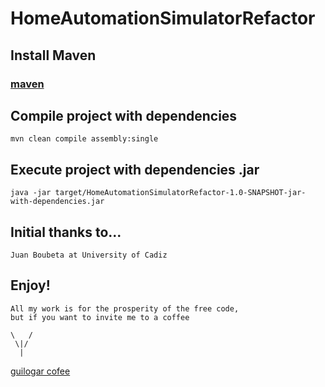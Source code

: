 # HomeAutomationSimulatorRefactor

## Install Maven

### [maven](https://maven.apache.org/install.html)

## Compile project with dependencies
```
mvn clean compile assembly:single
```

## Execute project with dependencies .jar
```
java -jar target/HomeAutomationSimulatorRefactor-1.0-SNAPSHOT-jar-with-dependencies.jar
```

## Initial thanks to...
```
Juan Boubeta at University of Cadiz
```

## Enjoy!
```
All my work is for the prosperity of the free code,
but if you want to invite me to a coffee

\   /
 \|/
  |
```
[guilogar cofee](https://ko-fi.com/guilogar)